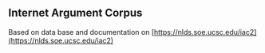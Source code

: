 ## Internet Argument Corpus

Based on data base and documentation on [https://nlds.soe.ucsc.edu/iac2](https://nlds.soe.ucsc.edu/iac2)
